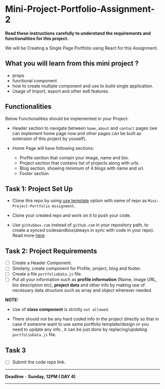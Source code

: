 # Mini-Project-Portfolio-Assignment-2

**Read these instructions carefully to understand the requirements and functionalities for this project.**

We will be Creating a Single Page Portfolio using React for this Assignment.

## What you will learn from this mini project ?

- props
- functional component
- how to create multiple component and use to build single application.
- Usage of Import, export and other es6 features.

## Functionalities

Below Functionalities should be implemented in your Project:

- Header section to navigate between `home`, `about` and `contact` pages (we can implement home page now and other pages can be built as extension of this project by youself).

- Home Page will have following sections:
  - Profile section that contain your image, name and bio.
  - Project section that contains list of projects along with urls.
  - Blog section, showing minimum of 4 blogs with name and url.
  - Footer section

## Task 1: Project Set Up

- Clone this repo by using [use template](https://github.com/frontbenchHQ/Mini-Project-Portfolio-Assignment-2/generate) option with name of repo as `Mini-Project-Portfolio-Assignment`.

- Clone your created repo and work on it to push your code.

- Use `githubbox.com` instead of `github.com` in your repository path, to create a synced codesandbox(always in sync with code in your repo). Read more [here](https://codesandbox.io/docs/importing#import-from-github)

## Task 2: Project Requirements

- [ ] Create a Header Component.
- [ ] Similarly, create component for Profile, project, blog and footer.
- [ ] Create a file `portfolioData.js` file.
- [ ] Put all your information such as **profile information** (Name, image URL, bio description etc), **project data** and other info by making use of necessary data structure such as array and object wherever needed.

**NOTE:**

- Use of **class component** is strictly `not allowed`.

- There should not be any hard coded info in the project directly so that in case if someone want to use same portfolio template/design or you need to update any info , it can be just done by replacing/updating `portfolioData.js` file.

## Task 3

- [ ] Submit the code repo link.

---

**Deadline** - **Sunday, 12PM ( DAY 4)**

---
